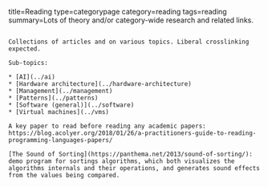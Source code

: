 title=Reading
type=categorypage
category=reading
tags=reading
summary=Lots of theory and/or category-wide research and related links.
~~~~~~

Collections of articles and on various topics. Liberal crosslinking expected. 

Sub-topics:

* [AI](../ai)
* [Hardware architecture](../hardware-architecture)
* [Management](../management)
* [Patterns](../patterns) 
* [Software (general)](../software)
* [Virtual machines](../vms)

A key paper to read before reading any academic papers: https://blog.acolyer.org/2018/01/26/a-practitioners-guide-to-reading-programming-languages-papers/

[The Sound of Sorting](https://panthema.net/2013/sound-of-sorting/): demo program for sortings algorithms, which both visualizes the algorithms internals and their operations, and generates sound effects from the values being compared.

